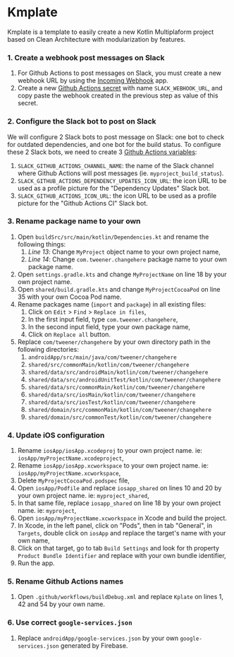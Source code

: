# Kmplate

Kmplate is a template to easily create a new Kotlin Multiplaform project based on Clean Architecture with modularization by features.

### 1. Create a webhook post messages on Slack

1. For Github Actions to post messages on Slack, you must create a new webhook URL by using the [Incoming Webhook](https://slack.com/apps/A0F7XDUAZ-incoming-webhooks) app.
2. Create a new [Github Actions secret](https://docs.github.com/en/actions/security-guides/encrypted-secrets) with name `SLACK_WEBHOOK_URL`, and copy paste the webhook created in the previous step as
   value of this secret.

### 2. Configure the Slack bot to post on Slack

We will configure 2 Slack bots to post message on Slack: one bot to check for outdated dependencies, and one bot for the build status.
To configure these 2 Slack bots, we need to create 3 [Github Actions variables](https://docs.github.com/en/actions/learn-github-actions/variables):

1. `SLACK_GITHUB_ACTIONS_CHANNEL_NAME`: the name of the Slack channel where Github Actions will post messages (ie. `myproject_build_status`).
2. `SLACK_GITHUB_ACTIONS_DEPENDENCY_UPDATES_ICON_URL`: the icon URL to be used as a profile picture for the "Dependency Updates" Slack bot.
3. `SLACK_GITHUB_ACTIONS_ICON_URL`: the icon URL to be used as a profile picture for the "Github Actions CI" Slack bot.

### 3. Rename package name to your own

1. Open `buildSrc/src/main/kotlin/Dependencies.kt` and rename the following things:
    1. _Line 13_: Change `MyProject` object name to your own project name,
    2. _Line 14_: Change `com.tweener.changehere` package name to your own package name.
2. Open `settings.gradle.kts` and change `MyProjectName` on line 18 by your own project name.
3. Open `shared/build.gradle.kts` and change `MyProjectCocoaPod` on line 35 with your own Cocoa Pod name.
4. Rename packages name (`import` and `package`) in all existing files:
    1. Click on `Edit` > `Find` > `Replace in files`,
    2. In the first input field, type `com.tweener.changehere`,
    3. In the second input field, type your own package name,
    4. Click on `Replace all` button.
5. Replace `com/tweener/changehere` by your own directory path in the following directories:
    1. `androidApp/src/main/java/com/tweener/changehere`
    2. `shared/src/commonMain/kotlin/com/tweener/changehere`
    3. `shared/data/src/androidMain/kotlin/com/tweener/changehere`
    4. `shared/data/src/androidUnitTest/kotlin/com/tweener/changehere`
    5. `shared/data/src/commonMain/kotlin/com/tweener/changehere`
    6. `shared/data/src/iosMain/kotlin/com/tweener/changehere`
    7. `shared/data/src/iosTest/kotlin/com/tweener/changehere`
    8. `shared/domain/src/commonMain/kotlin/com/tweener/changehere`
    9. `shared/domain/src/commonTest/kotlin/com/tweener/changehere`

### 4. Update iOS configuration

1. Rename `iosApp/iosApp.xcodeproj` to your own project name. ie: `iosApp/myProjectName.xcodeproject`,
2. Rename `iosApp/iosApp.xcworkspace` to your own project name. ie: `iosApp/myProjectName.xcworkspace`,
3. Delete `MyProjectCocoaPod.podspec` file,
4. Open `iosApp/Podfile` and replace `iosapp_shared` on lines 10 and 20 by your own project name. ie: `myproject_shared`,
5. In that same file, replace `iosapp_shared` on line 18 by your own project name. ie: `myproject`,
6. Open `iosApp/myProjectName.xcworkspace` in Xcode and build the project.
7. In Xcode, in the left panel, click on "Pods", then in tab "General", in `Targets`, double click on `iosApp` and replace the target's name with your own name,
8. Click on that target, go to tab `Build Settings` and look for th property `Product Bundle Identifier` and replace with your own bundle identifier,
9. Run the app.

### 5. Rename Github Actions names

1. Open `.github/workflows/buildDebug.xml` and replace `Kplate` on lines 1, 42 and 54 by your own name.

### 6. Use correct `google-services.json`

1. Replace `androidApp/google-services.json` by your own `google-services.json` generated by Firebase.
